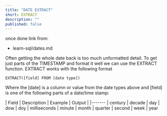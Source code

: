 ```yaml
---
title: "DATE EXTRACT"
short: EXTRACT
description: ""
published: false
---
```


once done link from:
 - learn-sql/dates.md




 Often getting the whole date back is too much unformatted detail.  To get just parts of the TIMESTAMP and format it well we can use the EXTRACT function.  EXTRACT works with the following format

 `EXTRACT([field] FROM [date type])`

 Where the [date] is a column or value from the date types above and [field] is one of the following parts of a date/time stamp:

 | Field | Description | Example | Output |
 |-------
 | century
 | decade
 | day
 | dow
 | doy
 | milliseconds
 | minute
 | month
 | quarter
 | second
 | week
 | year
